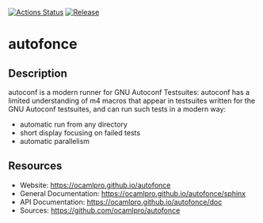 
[![Actions Status](https://github.com/ocamlpro/autofonce/workflows/Main%20Workflow/badge.svg)](https://github.com/ocamlpro/autofonce/actions)
[![Release](https://img.shields.io/github/release/ocamlpro/autofonce.svg)](https://github.com/ocamlpro/autofonce/releases)

# autofonce

## Description

autoconf is a modern runner for GNU Autoconf Testsuites:
autoconf has a limited understanding of m4 macros that appear in testsuites
written for the GNU Autoconf testsuites, and can run such tests in a modern
way:
* automatic run from any directory
* short display focusing on failed tests
* automatic parallelism

## Resources

* Website: https://ocamlpro.github.io/autofonce
* General Documentation: https://ocamlpro.github.io/autofonce/sphinx
* API Documentation: https://ocamlpro.github.io/autofonce/doc
* Sources: https://github.com/ocamlpro/autofonce
